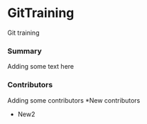 # GitTraining
Git training

### Summary

Adding some text here

### Contributors

Adding some contributors
*New contributors
* New2
